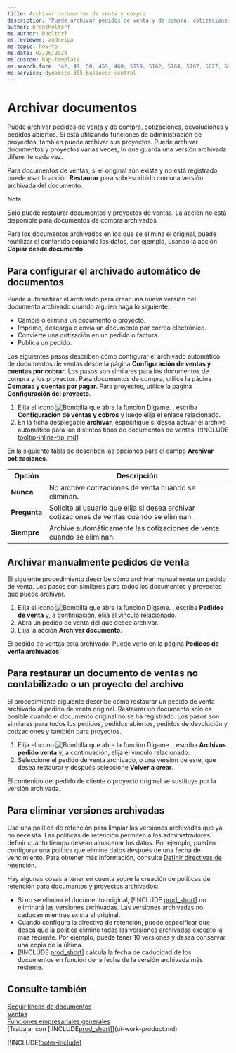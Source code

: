 ```yaml
---
title: Archivar documentos de venta y compra
description: 'Puede archivar pedidos de venta y de compra, cotizaciones, devoluciones y pedidos abiertos.'
author: brentholtorf
ms.author: bholtorf
ms.reviewer: andreipa
ms.topic: how-to
ms.date: 02/26/2024
ms.custom: bap-template
ms.search.form: '42, 49, 50, 459, 460, 5159, 5162, 5164, 5167, 6627, 6630, 6644, 9305, 9306, 9346, 9347, 9348, 9349'
ms.service: dynamics-365-business-central
---
```

# Archivar documentos

Puede archivar pedidos de venta y de compra, cotizaciones, devoluciones y pedidos abiertos. Si está utilizando funciones de administración de proyectos, también puede archivar sus proyectos. Puede archivar documentos y proyectos varias veces, lo que guarda una versión archivada diferente cada vez.

Para documentos de ventas, si el original aún existe y no está registrado, puede usar la acción **Restaurar** para sobrescribirlo con una versión archivada del documento. 

> [!NOTE]
> Solo puede restaurar documentos y proyectos de ventas. La acción no está disponible para documentos de compra archivados.

Para los documentos archivados en los que se elimina el original, puede reutilizar el contenido copiando los datos, por ejemplo, usando la acción **Copiar desde documento**.  

## Para configurar el archivado automático de documentos

Puede automatizar el archivado para crear una nueva versión del documento archivado cuando alguien haga lo siguiente:

* Cambia o elimina un documento o proyecto.
* Imprime, descarga o envía un documento por correo electrónico.
* Convierte una cotización en un pedido o factura.
* Publica un pedido.

Los siguientes pasos describen cómo configurar el archivado automático de documentos de ventas desde la página **Configuración de ventas y cuentas por cobrar**. Los pasos son similares para los documentos de compra y los proyectos. Para documentos de compra, utilice la página **Compras y cuentas por pagar**. Para proyectos, utilice la página **Configuración del proyecto**.

1. Elija el icono ![Bombilla que abre la función Dígame.](media/ui-search/search_small.png "Dígame qué desea hacer") , escriba **Configuración de ventas y cobros** y luego elija el enlace relacionado.
2. En la ficha desplegable **archivar**, especifique si desea activar el archivo automático para los distintos tipos de documentos de ventas. [!INCLUDE [tooltip-inline-tip_md](includes/tooltip-inline-tip_md.md)]

En la siguiente tabla se describen las opciones para el campo **Archivar cotizaciones**.

|Opción|Descripción|
|------|-----------|
|**Nunca**| No archive cotizaciones de venta cuando se eliminan.|
|**Pregunta**|Solicite al usuario que elija si desea archivar cotizaciones de ventas cuando se eliminan.|
|**Siempre**|Archive automáticamente las cotizaciones de venta cuando se eliminan.|

## Archivar manualmente pedidos de venta

El siguiente procedimiento describe cómo archivar manualmente un pedido de venta. Los pasos son similares para todos los documentos y proyectos que puede archivar.

1. Elija el icono ![Bombilla que abre la función Dígame.](media/ui-search/search_small.png "Dígame qué desea hacer") , escriba **Pedidos de venta** y, a continuación, elija el vínculo relacionado.  
2. Abra un pedido de venta del que desee archivar.  
3. Elija la acción **Archivar documento**.

El pedido de ventas está archivado. Puede verlo en la página **Pedidos de venta archivados**.

## Para restaurar un documento de ventas no contabilizado o un proyecto del archivo

El procedimiento siguiente describe cómo restaurar un pedido de venta archivado al pedido de venta original. Restaurar un documento solo es posible cuando el documento original no se ha registrado. Los pasos son similares para todos los pedidos, pedidos abiertos, pedidos de devolución y cotizaciones y también para proyectos.

1. Elija el icono ![Bombilla que abre la función Dígame.](media/ui-search/search_small.png "Dígame qué desea hacer") , escriba **Archivos pedido venta** y, a continuación, elija el vínculo relacionado.
2. Seleccione el pedido de venta archivado, o una versión de este, que desea restaurar y después seleccione **Volver a crear**.  

El contenido del pedido de cliente o proyecto original se sustituye por la versión archivada.

## Para eliminar versiones archivadas

Use una política de retención para limpiar las versiones archivadas que ya no necesita. Las políticas de retención permiten a los administradores definir cuánto tiempo desean almacenar los datos. Por ejemplo, pueden configurar una política que elimine datos después de una fecha de vencimiento. Para obtener más información, consulte [Definir directivas de retención](admin-data-retention-policies.md).

Hay algunas cosas a tener en cuenta sobre la creación de políticas de retención para documentos y proyectos archivados:

* Si no se elimina el documento original, [!INCLUDE [prod_short](includes/prod_short.md)] no eliminará las versiones archivadas. Las versiones archivadas no caducan mientras exista el original.
* Cuando configura la directiva de retención, puede especificar que desea que la política elimine todas las versiones archivadas excepto la más reciente. Por ejemplo, puede tener 10 versiones y desea conservar una copia de la última. 
* [!INCLUDE [prod_short](includes/prod_short.md)] calcula la fecha de caducidad de los documentos en función de la fecha de la versión archivada más reciente.

## Consulte también

[Seguir líneas de documentos](across-how-to-track-document-lines.md)  
[Ventas](sales-manage-sales.md)  
[Funciones empresariales generales](ui-across-business-areas.md)  
[Trabajar con [!INCLUDE[prod_short](includes/prod_short.md)]](ui-work-product.md)

[!INCLUDE[footer-include](includes/footer-banner.md)]
